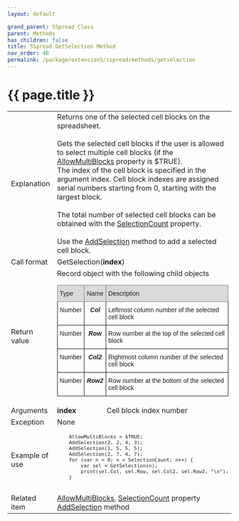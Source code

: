 ```yaml
---
layout: default

grand_parent: SSpread Class
parent: Methods
has_children: false
title: SSpread.GetSelection Method
nav_order: 48
permalink: /package/extension5/sspread/methods/getselection
---
```

# {{ page.title }}

<table>
  <tr>
    <td>Explanation</td>
    <td colspan="2">Returns one of the selected cell blocks on the spreadsheet.<br><br>Gets the selected cell blocks if the user is allowed to select multiple cell blocks (if the <a href="/package/extension5/sspread/properties/allowmultiblocks">AllowMultiBlocks</a> property is $TRUE).<br>The index of the cell block is specified in the argument index. Cell block indexes are assigned serial numbers starting from 0, starting with the largest block.<br><br>The total number of selected cell blocks can be obtained with the <a href="/package/extension5/sspread/properties/selectioncount">SelectionCount</a> property.<br><br> Use the <a href="/package/extension5/sspread/methods/addselection">AddSelection</a> method to add a selected cell block.</td>
  </tr>
  <tr>
    <td>Call format</td>
    <td colspan="2">GetSelection(<b>index</b>)</td>
  </tr>
  <tr>
    <td>Return value</td>
    <td colspan="2">Record object with the following child objects<br><style type="text/css">
.tg  {border-collapse:collapse;border-spacing:0;}
.tg td{border-color:black;border-style:solid;border-width:1px;font-family:Arial, sans-serif;font-size:14px;
  overflow:hidden;padding:10px 5px;word-break:normal;}
.tg th{border-color:black;border-style:solid;border-width:1px;font-family:Arial, sans-serif;font-size:14px;
  font-weight:normal;overflow:hidden;padding:10px 5px;word-break:normal;}
.tg .tg-ihln{font-style:italic;font-weight:bold;text-align:center;vertical-align:top}
.tg .tg-23hc{background-color:#D9D9D9;border-color:inherit;font-family:Arial, Helvetica, sans-serif !important;text-align:left;
  vertical-align:top}
.tg .tg-z50u{background-color:#D9D9D9;border-color:inherit;font-family:Arial, Helvetica, sans-serif !important;text-align:center;
  vertical-align:top}
.tg .tg-0lax{text-align:left;vertical-align:top}
</style>
<table class="tg">
<thead>
  <tr>
    <th class="tg-23hc">Type</th>
    <th class="tg-z50u">Name</th>
    <th class="tg-23hc">Description</th>
  </tr>
</thead>
<tbody>
  <tr>
    <td class="tg-0lax">Number</td>
    <td class="tg-ihln">Col</td>
    <td class="tg-0lax">Leftmost column number of the selected cell block</td>
  </tr>
  <tr>
    <td class="tg-0lax">Number</td>
    <td class="tg-ihln">Row</td>
    <td class="tg-0lax">Row number at the top of the selected cell block</td>
  </tr>
  <tr>
    <td class="tg-0lax">Number</td>
    <td class="tg-ihln">Col2</td>
    <td class="tg-0lax">Rightmost column number of the selected cell block</td>
  </tr>
  <tr>
    <td class="tg-0lax">Number</td>
    <td class="tg-ihln">Row2</td>
    <td class="tg-0lax">Row number at the bottom of the selected cell block</td>
  </tr>
</tbody>
</table></td>
  </tr>  
  <tr>
    <td>Arguments</td>
    <td><b>index</b></td>
    <td>Cell block index number</td>
  </tr>
  <tr>
    <td>Exception</td>
    <td colspan="2">None</td>
  </tr>
  <tr>
    <td>Example of use</td>
    <td colspan="2"><code><pre>
    AllowMultiBlocks = $TRUE;
    AddSelection(2, 2, 4, 3);
    AddSelection(1, 5, 5, 5);
    AddSelection(2, 7, 4, 7);
    for (var n = 0; n < SelectionCount; n++) {
        var sel = GetSelection(n);
        print(sel.Col, sel.Row, sel.Col2, sel.Row2, "\n");
    }
    </pre></code></td>
  </tr>
  <tr>
    <td>Related item</td>
    <td colspan="2"><a href="/package/extension5/sspread/properties/allowmultiblocks">AllowMultiBlocks</a>, <a href="/package/extension5/sspread/properties/selectioncount">SelectionCount</a> property<br><a href="/package/extension5/sspread/methods/addselection">AddSelection</a> method</td>
  </tr>
</table>
